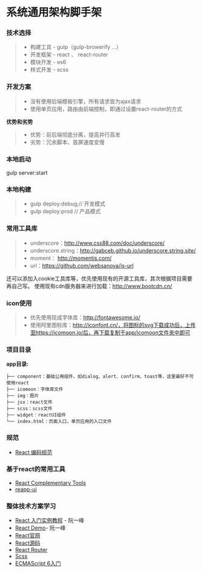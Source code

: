 系统通用架构脚手架
===================

### 技术选择
> - 构建工具 - gulp（gulp-browerify ...）
> - 开发框架 - react 、 react-router
> - 模块开发 - es6
> - 样式开发 - scss

### 开发方案
> - 没有使用后端模板引擎，所有请求皆为ajax请求
> - 使用单页应用，路由由前端控制，即通过设置react-router的方式

**优势和劣势**

> - 优势：前后端彻底分离，提高并行高发
> - 劣势：冗余脚本、首屏速度变慢

### 本地启动
gulp server:start

### 本地构建
> - gulp deploy:debug;// 	开发模式
> - gulp deploy:prod // 产品模式

### 常用工具库
> - underscore：http://www.css88.com/doc/underscore/
> - underscore.string：http://gabceb.github.io/underscore.string.site/
> - moment： http://momentjs.com/
> - url：https://github.com/websanova/js-url

还可以添加入cookie工具库等，优先使用现有的开源工具库，其次根据项目需要再自己写。
使用现有cdn服务器来进行加载：http://www.bootcdn.cn/

### icon使用
> - 优先使用现成字体库：http://fontawesome.io/
> - 使用阿里图标库：http://iconfont.cn/，将图标的svg下载成功后，上传至https://icomoon.io/后，再下载复制于app/icomoon文件夹中即可


### 项目目录

 **app目录:**

```
├── component：基础公用组件，如dialog、alert、confirm、toast等，这里最好不可使用react
├── icomoon：字体库文件
├── img：图片
├── jsx：react文件
├── scss：scss文件
├── widget：reactUI组件
└── index.html：页面入口，单页应用的入口文件
```


### 规范

- [React 编码规范](https://github.com/Minwe/style-guide/blob/master/React.js.md)


### 基于react的常用工具
- [React Complementary Tools](https://github.com/facebook/react/wiki/Complementary-Tools)
- [reapp-ui](https://github.com/reapp/reapp-ui)


### 整体技术方案学习
- [React 入门实例教程](http://www.ruanyifeng.com/blog/2015/03/react.html) - 阮一峰
- [React Demo](https://github.com/ruanyf/react-demos)- 阮一峰
- [React官网](https://facebook.github.io/react/)
- [React源码](https://github.com/facebook/react)
- [React Router](https://github.com/rackt/react-router)
- [Scss](http://sass-lang.com/)
- [ECMAScript 6入门](http://es6.ruanyifeng.com/)